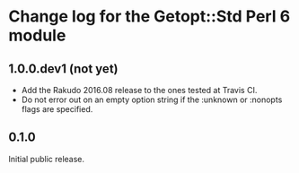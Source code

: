 Change log for the Getopt::Std Perl 6 module
============================================

1.0.0.dev1 (not yet)
--------------------

- Add the Rakudo 2016.08 release to the ones tested at Travis CI.
- Do not error out on an empty option string if the :unknown or
  :nonopts flags are specified.

0.1.0
-----

Initial public release.
